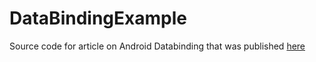 # DataBindingExample
Source code for article on Android Databinding that was published [here](https://medium.com/@prakash_pun/data-binding-in-android-an-introduction-30d8a41f1b18)
